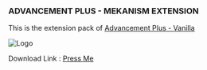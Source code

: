 ### ADVANCEMENT PLUS - MEKANISM EXTENSION

This is the extension pack of [Advancement Plus - Vanilla](https://www.curseforge.com/minecraft/mc-mods/advancement-plus-vanilla)

![Logo](https://i.imgur.com/KPP1AeL.png)

Download Link : [Press Me](https://www.curseforge.com/minecraft/mc-mods/advancement-plus-mekanism-extension)